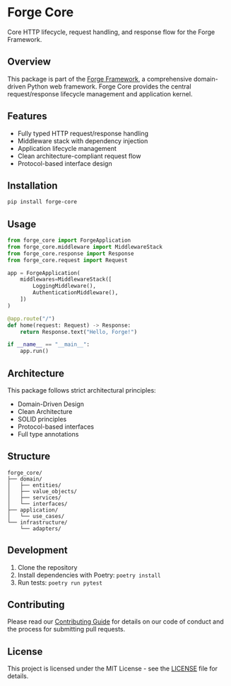 # Forge Core

Core HTTP lifecycle, request handling, and response flow for the Forge Framework.

## Overview

This package is part of the [Forge Framework](https://github.com/forge-framework), a comprehensive domain-driven Python web framework. Forge Core provides the central request/response lifecycle management and application kernel.

## Features

- Fully typed HTTP request/response handling
- Middleware stack with dependency injection
- Application lifecycle management
- Clean architecture-compliant request flow
- Protocol-based interface design

## Installation

```bash
pip install forge-core
```

## Usage

```python
from forge_core import ForgeApplication
from forge_core.middleware import MiddlewareStack
from forge_core.response import Response
from forge_core.request import Request

app = ForgeApplication(
    middlewares=MiddlewareStack([
        LoggingMiddleware(),
        AuthenticationMiddleware(),
    ])
)

@app.route("/")
def home(request: Request) -> Response:
    return Response.text("Hello, Forge!")

if __name__ == "__main__":
    app.run()
```

## Architecture

This package follows strict architectural principles:

- Domain-Driven Design
- Clean Architecture
- SOLID principles
- Protocol-based interfaces
- Full type annotations

## Structure

```
forge_core/
├── domain/
│   ├── entities/
│   ├── value_objects/
│   ├── services/
│   └── interfaces/
├── application/
│   └── use_cases/
└── infrastructure/
    └── adapters/
```

## Development

1. Clone the repository
2. Install dependencies with Poetry: `poetry install`
3. Run tests: `poetry run pytest`

## Contributing

Please read our [Contributing Guide](CONTRIBUTING.md) for details on our code of conduct and the process for submitting pull requests.

## License

This project is licensed under the MIT License - see the [LICENSE](LICENSE) file for details.
